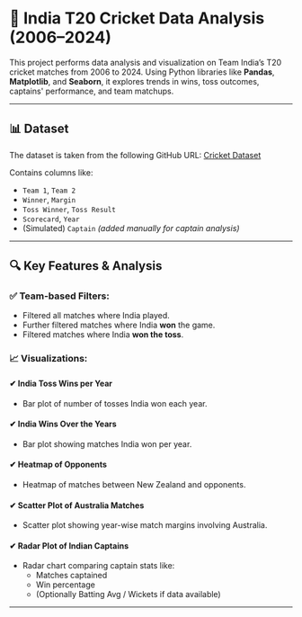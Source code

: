 # 🏏 India T20 Cricket Data Analysis (2006–2024)

This project performs data analysis and visualization on Team India’s T20 cricket matches from 2006 to 2024. Using Python libraries like **Pandas**, **Matplotlib**, and **Seaborn**, it explores trends in wins, toss outcomes, captains' performance, and team matchups.

---

## 📊 Dataset

The dataset is taken from the following GitHub URL:
[Cricket Dataset](https://raw.githubusercontent.com/badapa1502/Cricket-Data-Analysis-T20/refs/heads/main/Datasets/india_T20_matches_2006-2024.csv)

Contains columns like:
- `Team 1`, `Team 2`
- `Winner`, `Margin`
- `Toss Winner`, `Toss Result`
- `Scorecard`, `Year`
- (Simulated) `Captain` *(added manually for captain analysis)*

---

## 🔍 Key Features & Analysis

### ✅ Team-based Filters:
- Filtered all matches where India played.
- Further filtered matches where India **won** the game.
- Filtered matches where India **won the toss**.

### 📈 Visualizations:

#### ✔ India Toss Wins per Year
- Bar plot of number of tosses India won each year.

#### ✔ India Wins Over the Years
- Bar plot showing matches India won per year.

#### ✔ Heatmap of Opponents
- Heatmap of matches between New Zealand and opponents.

#### ✔ Scatter Plot of Australia Matches
- Scatter plot showing year-wise match margins involving Australia.

#### ✔ Radar Plot of Indian Captains
- Radar chart comparing captain stats like:
  - Matches captained
  - Win percentage
  - (Optionally Batting Avg / Wickets if data available)

---

